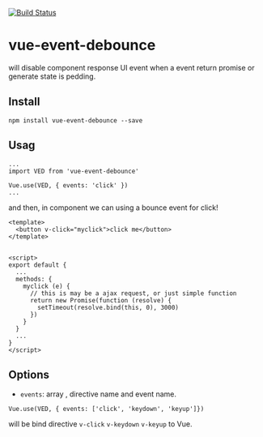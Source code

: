[![Build Status](https://travis-ci.org/Qquanwei/vue-event-debounce.svg?branch=master)](https://travis-ci.org/Qquanwei/vue-event-debounce)


# vue-event-debounce

will disable component response UI event when a event return promise or generate state is pedding.

## Install

`npm install vue-event-debounce --save`

## Usag

```
...
import VED from 'vue-event-debounce'

Vue.use(VED, { events: 'click' })
...
```

and then, in component we can using a bounce event for click!

```
<template>
  <button v-click="myclick">click me</button>
</template>


<script>
export default {
  ...
  methods: {
    myclick (e) {
      // this is may be a ajax request, or just simple function
      return new Promise(function (resolve) {
        setTimeout(resolve.bind(this, 0), 3000)
      })
    }
  }
  ...
}
</script>
```


## Options

* `events`: array , directive name and event name.

`Vue.use(VED, { events: ['click', 'keydown', 'keyup']})`

will be bind directive `v-click` `v-keydown` `v-keyup` to Vue.
